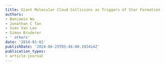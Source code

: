 ```yaml
---
title: Giant Molecular Cloud Collisions as Triggers of Star Formation
authors:
- Benjamin Wu
- Jonathan C Tan
- Sven Van Loo
- Simon Bruderer
- ' others'
date: '2014-01-01'
publishDate: '2024-06-25T05:46:00.192414Z'
publication_types:
- article-journal
---
```

